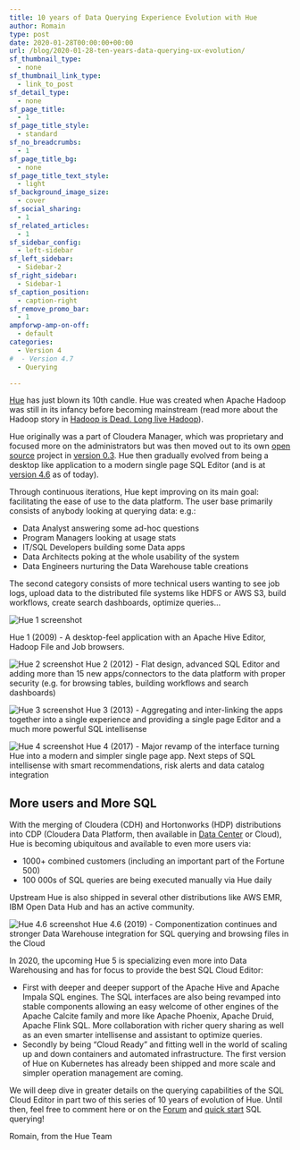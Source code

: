 ```yaml
---
title: 10 years of Data Querying Experience Evolution with Hue
author: Romain
type: post
date: 2020-01-28T00:00:00+00:00
url: /blog/2020-01-28-ten-years-data-querying-ux-evolution/
sf_thumbnail_type:
  - none
sf_thumbnail_link_type:
  - link_to_post
sf_detail_type:
  - none
sf_page_title:
  - 1
sf_page_title_style:
  - standard
sf_no_breadcrumbs:
  - 1
sf_page_title_bg:
  - none
sf_page_title_text_style:
  - light
sf_background_image_size:
  - cover
sf_social_sharing:
  - 1
sf_related_articles:
  - 1
sf_sidebar_config:
  - left-sidebar
sf_left_sidebar:
  - Sidebar-2
sf_right_sidebar:
  - Sidebar-1
sf_caption_position:
  - caption-right
sf_remove_promo_bar:
  - 1
ampforwp-amp-on-off:
  - default
categories:
  - Version 4
#  - Version 4.7
  - Querying

---
```


[Hue](http://gethue.com/) has just blown its 10th candle. Hue was created when Apache Hadoop was still in its infancy before becoming mainstream (read more about the Hadoop story in [Hadoop is Dead. Long live Hadoop](https://medium.com/@acmurthy/hadoop-is-dead-long-live-hadoop-f22069b264ac)).

Hue originally was a part of Cloudera Manager, which was proprietary and focused more on the administrators but was then moved out to its own [open source](https://github.com/cloudera/hue) project in [version 0.3](https://docs.gethue.com/releases/release-notes-0.3.0/). Hue then gradually evolved from being a desktop like application to a modern single page SQL Editor (and is at [version 4.6](https://docs.gethue.com/releases/release-notes-4.6.0/) as of today).

Through continuous iterations, Hue kept improving on its main goal: facilitating the ease of use to the data platform. The user base primarily consists of anybody looking at querying data: e.g.:

* Data Analyst answering some ad-hoc questions
* Program Managers looking at usage stats
* IT/SQL Developers building some Data apps
* Data Architects poking at the whole usability of the system
* Data Engineers nurturing the Data Warehouse table creations

The second category consists of more technical users wanting to see job logs, upload data to the distributed file systems like HDFS or AWS S3, build workflows, create search dashboards, optimize queries...

![Hue 1 screenshot](https://cdn.gethue.com/uploads/2020/01/hue-1.png)

Hue 1 (2009) - A desktop-feel application with an Apache Hive Editor, Hadoop File and Job browsers.

![Hue 2 screenshot](https://cdn.gethue.com/uploads/2020/01/hue-2.png)
Hue 2 (2012) - Flat design, advanced SQL Editor and adding more than 15 new apps/connectors to the data platform with proper security (e.g. for browsing tables, building workflows and search dashboards)

![Hue 3 screenshot](https://cdn.gethue.com/uploads/2020/01/hue-3.png)
Hue 3 (2013) - Aggregating and inter-linking the apps together into a single experience and providing a single page Editor and a much more powerful SQL intellisense

![Hue 4 screenshot](https://cdn.gethue.com/uploads/2020/01/hue-4.png)
Hue 4 (2017) - Major revamp of the interface turning Hue into a modern and simpler single page app. Next steps of SQL intellisense with smart recommendations, risk alerts and data catalog integration

## More users and More SQL
With the merging of Cloudera (CDH) and Hortonworks (HDP) distributions into CDP (Cloudera Data Platform, then available in [Data Center](https://www.cloudera.com/products/cloudera-data-platform/cdp-data-center.html) or Cloud), Hue is becoming ubiquitous and available to even more users via:

* 1000+ combined customers (including an important part of the Fortune 500)
* 100 000s of SQL queries are being executed manually via Hue daily

Upstream Hue is also shipped in several other distributions like AWS EMR, IBM Open Data Hub and has an active community.

![Hue 4.6 screenshot](https://cdn.gethue.com/uploads/2020/01/hue-4.6.png)
Hue 4.6 (2019) - Componentization continues and stronger Data Warehouse integration for SQL querying and browsing files in the Cloud

In 2020, the upcoming Hue 5 is specializing even more into Data Warehousing and has for focus to provide the best SQL Cloud Editor:

* First with deeper and deeper support of the Apache Hive and Apache Impala SQL engines. The SQL interfaces are also being revamped into stable components allowing an easy welcome of other engines of the Apache Calcite family and more like Apache Phoenix, Apache Druid, Apache Flink SQL. More collaboration with richer query sharing as well as an even smarter intellisense and assistant to optimize queries.
* Secondly by being “Cloud Ready” and fitting well in the world of scaling up and down containers and automated infrastructure. The first version of Hue on Kubernetes has already been shipped and more scale and simpler operation management are coming.

We will deep dive in greater details on the querying capabilities of the SQL Cloud Editor in part two of this series of 10 years of evolution of Hue. Until then, feel free to comment here or on the [Forum](https://discourse.gethue.com/) and [quick start](https://docs.gethue.com/quickstart/) SQL querying!


Romain, from the Hue Team
